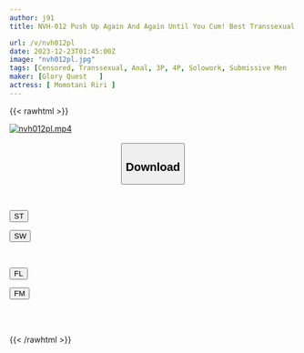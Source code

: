 ```yaml
---
author: j91
title: NVH-012 Push Up Again And Again Until You Cum! Best Transsexual Reverse Anal Sex ♂ Riri Momodani

url: /v/nvh012pl
date: 2023-12-23T01:45:00Z
image: "nvh012pl.jpg"
tags: [Censored, Transsexual, Anal, 3P, 4P, Solowork, Submissive Men	]
maker: [Glory Quest   ]
actress: [ Momotani Riri ]
---
```



{{< rawhtml >}}

<div class="video" data-videoid="1DMkMql3M1CegeX">
    <a href="javascript:;">
        <img src="/v/nvh012pl/nvh012pl.jpg" width="WIDTH" height="HEIGHT" alt="nvh012pl.mp4" loading="lazy">
    </a>
</div>

<script type="text/javascript" src="https://j91.asia/asset/on-demand-st.js"></script>

<br>
  <link rel="stylesheet" href="https://j91.asia/asset/bs5.css">
  
  <center>
  <button class="btn btn-primary" type="button" data-bs-toggle="collapse" data-bs-target=".multi-collapse" aria-expanded="false" aria-controls="multiCollapseExample1 multiCollapseExample2"><h2>Download</h2></button></center>
</p>
<div class="row">
  <div class="col">
    <div class="collapse multi-collapse" id="multiCollapseExample1">
      <div class="card card-body">
	      	      <br>
<div class="buttons">  
<p><a href="https://streamtape.to/v/1DMkMql3M1CegeX" target="_blank"><button class="btn-hover color-3"><i class="fa fa-download"></i> ST</button></a></p>
<p><a href="https://flaswish.com/c8snh42jwik4" target="_blank"><button class="btn-hover color-2"><i class="fa fa-download"></i> SW</button></a></p></div>
    </div>
  </div>
</div>
  <div class="col">
    <div class="collapse multi-collapse" id="multiCollapseExample2">
      <div class="card card-body">
	      <br>
<div class="buttons">
<p><a href="javascript:;" target="_blank"><button class="btn-hover color-9"><i class="fa fa-download"></i> FL</button></a></p>
<p><a href="javascript:;" target="_blank"><button class="btn-hover color-8"><i class="fa fa-download"></i> FM</button></a></p></div>
<br><br>
      </div>
    </div>
  </div>
</div>

{{< /rawhtml >}}